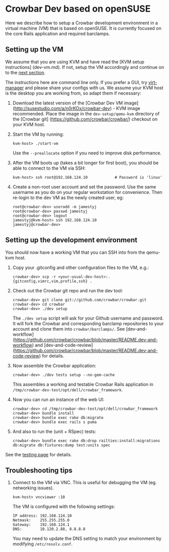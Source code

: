 # Crowbar Dev based on openSUSE

Here we describe how to setup a Crowbar development environment in a virtual
machine (VM) that is based on openSUSE. It is currently focused on the core
Rails application and required barclamps.

## Setting up the VM

We assume that you are using KVM and have read the [KVM setup instructions]
(dev-vm.md). If not, setup the VM accordingly and continue on to the [next
section](#setting-up-the-development-environment).

The instructions here are command line only. If you prefer a GUI, try
[virt-manager](http://virt-manager.org) and please share your configs with us.
We assume your KVM host is the desktop you are working from, so adapt them if
necessary:

1. Download the latest version of the [Crowbar Dev VM image]
   (http://susestudio.com/a/n0rKOx/crowbar-dev) - KVM image recommended.
   Place the image in the `dev-setup/qemu-kvm` directory of the [Crowbar git]
   (https://github.com/crowbar/crowbar/) checkout on your KVM host.

1. Start the VM by running:
   ````
   kvm-host> ./start-vm
   ````
   Use the `--preallocate` option if you need to improve disk performance.

1. After the VM boots up (takes a bit longer for first boot), you should be
   able to connect to the VM via SSH:
   ````
   kvm-host> ssh root@192.168.124.10            # Password is 'linux'
   ````

1. Create a non-root user account and set the password. Use the same username
   as you do on your regular workstation for convenience. Then re-login to the
   dev VM as the newly created user, eg:
   ````
   root@crowbar-dev> useradd -m jamestyj
   root@crowbar-dev> passwd jamestyj
   root@crowbar-dev> logout
   jamestyj@kvm-host> ssh 192.168.124.10
   jamestyj@crowbar-dev>
   ````


## Setting up the development environment

You should now have a working VM that you can SSH into from the qemu-kvm host.

1. Copy your .gitconfig and other configuration files to the VM, e.g.:
   ````
   crowbar-dev> scp -r <your-usual-dev-host>:.{gitconfig,vimrc,vim,profile,ssh} .
   ````

1. Check out the Crowbar git repo and run the dev tool:
   ````
   crowbar-dev> git clone git://github.com/crowbar/crowbar.git
   crowbar-dev> cd crowbar
   crowbar-dev> ./dev setup
   ````
   The `./dev setup` script will ask for your Github username and password. It
   will fork the Crowbar and corresponding barclamp repositories to your
   account and clone them into `crowbar/barclamps/`. See [dev-and-workflow]
   (https://github.com/crowbar/crowbar/blob/master/README.dev-and-workflow)
   and [dev-and-code-review]
   (https://github.com/crowbar/crowbar/blob/master/README.dev-and-code-review)
   for details.

1. Now assemble the Crowbar application:
   ````
   crowbar-dev> ./dev tests setup --no-gem-cache
   ````
   This assembles a working and testable Crowbar Rails application in
   `/tmp/crowbar-dev-test/opt/dell/crowbar_framework`.

1. Now you can run an instance of the web UI:
   ````
   crowbar-dev> cd /tmp/crowbar-dev-test/opt/dell/crowbar_framework
   crowbar-dev> bundle install
   crowbar-dev> bundle exec rake db:migrate
   crowbar-dev> bundle exec rails s puma
   ````

1. And also to run the (unit + RSpec) tests:
   ````
   crowbar-dev> bundle exec rake db:drop railties:install:migrations db:migrate db:fixtures:dump test:units spec
   ````

See the [testing page](testing.md) for details.


## Troubleshooting tips

1. Connect to the VM via VNC. This is useful for debugging the VM (eg.
   networking issues).
   ````
   kvm-host> vncviewer :10
   ````

   The VM is configured with the following settings:

   ````
   IP address: 192.168.124.10
   Netmask:    255.255.255.0
   Gateway:    192.168.124.1
   DNS:        10.120.2.88, 8.8.8.8
   ````

   You may need to update the DNS setting to match your environment by
   modifying `/etc/resolv.conf`.
